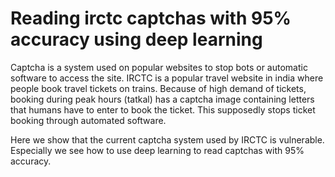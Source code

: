 # Reading irctc captchas with 95% accuracy using deep learning

Captcha is a system used on popular websites to stop bots or automatic software to access the site. IRCTC is a popular travel website in india where people book travel tickets on trains. Because of high demand of tickets, booking during peak hours (tatkal) has a captcha image containing letters that humans have to enter to book the ticket. This supposedly stops ticket booking through automated software. 

Here we show that the current captcha system used by IRCTC is vulnerable. Especially we see how to use deep learning to read captchas with 95% accuracy. 


